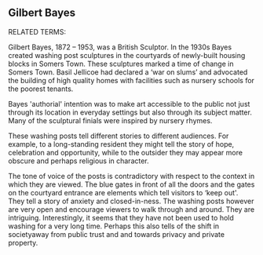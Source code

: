 ## Gilbert Bayes 

RELATED TERMS: 

Gilbert Bayes, 1872 – 1953, was a British Sculptor. In the 1930s Bayes created washing post sculptures in the courtyards of newly-built housing blocks in Somers Town. These sculptures marked a time of change in Somers Town. Basil Jellicoe had declared a ‘war on slums’ and advocated the building of high quality homes with facilities such as nursery schools for the poorest tenants. 

Bayes 'authorial' intention was to make art accessible to the public not just through its location in everyday settings but also through its subject matter. Many of the sculptural finials were inspired by nursery rhymes.

These washing posts tell different stories to different audiences. For example, to a long-standing resident they might tell the story of hope, celebration and opportunity, while to the outsider they may appear more obscure and perhaps religious in character.

The tone of voice of the posts is contradictory with respect to the context in which they are viewed. The blue gates in front of all the doors and the gates on the courtyard entrance are elements which tell visitors to ‘keep out'. They tell a story of anxiety and closed-in-ness. The washing posts however are very open and encourage viewers to walk through and around. They are intriguing. Interestingly, it seems that they have not been used to hold washing for a very long time. Perhaps this also tells of the shift in societyaway from public trust and and towards privacy and private property.

